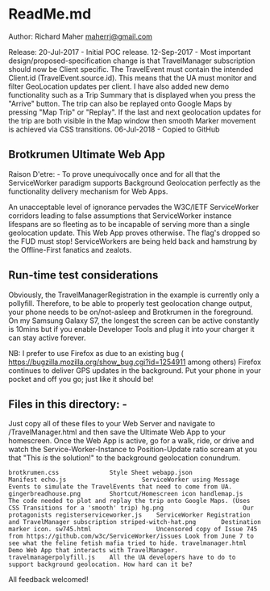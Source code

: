 ReadMe.md
=========

Author: Richard Maher 
        maherrj@gmail.com

Release: 20-Jul-2017 - Initial POC release.
         12-Sep-2017 - Most important design/proposed-specification change is that TravelManager subscription should now be Client specific. The TravelEvent must contain the intended Client.id (TravelEvent.source.id). This means that the UA must monitor and filter GeoLocation updates per client. I have also added new demo functionality such as a Trip Summary that is displayed when you press the "Arrive" button. The trip can also be replayed onto Google Maps by pressing "Map Trip" or "Replay". If the last and next geolocation updates for the trip are both visible in the Map window then smooth Marker movement is achieved via CSS transitions.
         06-Jul-2018 - Copied to GitHub

Brotkrumen Ultimate Web App
---------------------------

Raison D'etre: - To prove unequivocally once and for all that the ServiceWorker paradigm supports Background Geolocation perfectly as the functionality delivery mechanism for Web Apps. 

An unacceptable level of ignorance pervades the W3C/IETF ServiceWorker corridors leading to false assumptions that ServiceWorker instance lifespans are so fleeting as to be incapable of serving more than a single geolocation update. This Web App proves otherwise. The flag's dropped so the FUD must stop! ServiceWorkers are being held back and hamstrung by the Offline-First fanatics and zealots.

Run-time test considerations
----------------------------

Obviously, the TravelManagerRegistration in the example is currently only a pollyfill. Therefore, to be able to properly test geolocation change output, your phone needs to be on/not-asleep and Brotkrumen in the foreground. On my Samsung Galaxy S7, the longest the screen can be active constantly is 10mins but if you enable Developer Tools and plug it into your charger it can stay active forever.

NB: I prefer to use Firefox as due to an existing bug ( https://bugzilla.mozilla.org/show_bug.cgi?id=1254911 among others) Firefox continues to deliver GPS updates in the background. Put your phone in your pocket and off you go; just like it should be!

Files in this directory: -
--------------------------

Just copy all of these files to your Web Server and navigate to /TravelManager.html and then save the Ultimate Web App to your homescreen. Once the Web App is active, go for a walk, ride, or drive and watch the Service-Worker-Instance to Position-Update ratio scream at you that "This *is* the solution!" to the background geolocation conundrum.

`
brotkrumen.css              Style Sheet
webapp.json                 Manifest
echo.js                     ServiceWorker using Message Events to simulate the TravelEvents that need to come from UA.
gingerbreadhouse.png        Shortcut/Homescreen icon
handlemap.js                The code needed to plot and replay the trip onto Google Maps. (Uses CSS Transitions for a 'smooth' trip)
hg.png                      Our protagonists
registerserviceworker.js    ServiceWorker Registration and TravelManager subscription
striped-witch-hat.png       Destination marker icon.
sw745.html                  Uncensored copy of Issue 745 from https://github.com/w3c/ServiceWorker/issues Look from June 7 to see what the feline fetish mafia tried to hide.
travelmanager.html          Demo Web App that interacts with TravelManager.
travelmanagerpolyfill.js    All the UA developers have to do to support background geolocation. How hard can it be?
`

All feedback welcomed! 
